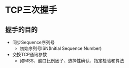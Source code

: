 # TCP三次握手

## 握手的目的

* 同步Sequence序列号
    * 初始序列号ISN(Initial Sequence Number)
* 交换TCP通讯参数
    * 如MSS、窗口比例因子、选择性确认、指定检验和算法